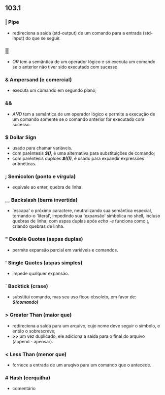 ## 103.1

### __|__ Pipe
- redireciona a saída (std-output) de um comando para a entrada (std-input)
do que se seguir.

### __||__
- _OR_ tem a semântica de um operador lógico e só executa um comando se o anterior
não tiver sido executado com sucesso.

### __&__ Ampersand \(e comercial)
- executa um comando em segundo plano;

### __&&__
- _AND_ tem a semântica de um operador lógico e permite a execução de um comando
somente se o comando anterior for executado com sucesso.

### __$__ Dollar Sign
- usado para chamar variáveis.
- com parêntesis __*$()*__, é uma alternativa para substituições de comando;
- com parêntesis duploes __*$(())*__, é usado para expandir expressões
aritméticas.

### __;__ Semicolon \(ponto e vírgula)
- equivale ao enter, quebra de linha.

### __\__ Backslash \(barra invertida)
- 'escapa' o próximo caractere, neutralizando sua semântica especial, tornando-o
'literal', impedindo sua 'expansão' simbólica no shell, incluso quebras de linha;
com aspas duplas após *echo -e* funciona como __;__, criando quebras de linha.

### __"__ Double Quotes \(aspas duplas)
- permite expansão parcial em variáveis e comandos.

### __'__ Single Quotes \(aspas simples)
- impede qualquer expansão.

### __\`__ Backtick \(crase)
- substitui comando, mas seu uso ficou obsoleto, em favor de: __*$(comando)*__


### __>__ Greater Than \(maior que)
- redireciona a saída para um arquivo, cujo nome deve seguir o símbolo, e
então o sobrescreve;
- __>>__ um vez duplicado, ele adiciona a saída para o final do arquivo
(append - apensar).

### __<__ Less Than \(menor que)
- fornece a entrada de um aruqivo para um comando que o antecede.

### __#__ Hash \(cerquilha)
- comentário

